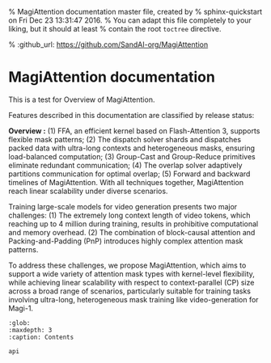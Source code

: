 % MagiAttention documentation master file, created by
%  sphinx-quickstart on Fri Dec 23 13:31:47 2016.
%  You can adapt this file completely to your liking, but it should at least
%  contain the root `toctree` directive.

% :github_url: https://github.com/SandAI-org/MagiAttention

MagiAttention documentation
===================================

This is a test for Overview of MagiAttention.

Features described in this documentation are classified by release status:

**Overview :**
(1) FFA, an efficient kernel based on Flash-Attention 3, supports flexible mask patterns; (2) The dispatch solver shards and dispatches packed data with ultra-long contexts and heterogeneous masks, ensuring load-balanced computation; (3) Group-Cast and Group-Reduce primitives eliminate redundant communication; (4) The overlap solver adaptively partitions communication for optimal overlap; (5) Forward and backward timelines of MagiAttention. With all techniques together, MagiAttention reach linear scalability under diverse scenarios.

Training large-scale models for video generation presents two major challenges: (1) The extremely long context length of video tokens, which reaching up to 4 million during training, results in prohibitive computational and memory overhead. (2) The combination of block-causal attention and Packing-and-Padding (PnP) introduces highly complex attention mask patterns.

To address these challenges, we propose MagiAttention, which aims to support a wide variety of attention mask types with kernel-level flexibility, while achieving linear scalability with respect to context-parallel (CP) size across a broad range of scenarios, particularly suitable for training tasks involving ultra-long, heterogeneous mask training like video-generation for Magi-1.

```{toctree}
:glob:
:maxdepth: 3
:caption: Contents

api
```
